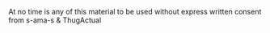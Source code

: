 At no time is any of this material to be used without express written consent from s-ama-s & ThugActual
